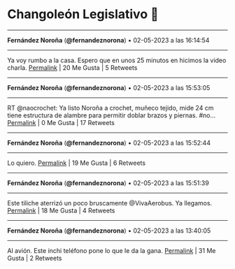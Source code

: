# Changoleón Legislativo 🙈
*****
**Fernández Noroña** (**@fernandeznorona**) • 02-05-2023 a las 16:14:54
*****
Ya voy rumbo a la casa. Espero que en unos 25 minutos en hicimos la video charla.
[Permalink](https://twitter.com/fernandeznorona/status/1653553684477870082) | 20 Me Gusta | 5 Retweets
*****
**Fernández Noroña** (**@fernandeznorona**) • 02-05-2023 a las 15:53:05
*****
RT @naocrochet: Ya listo Noroña a crochet, muñeco tejido, mide 24 cm tiene estructura de alambre para permitir doblar brazos y piernas. #no…
[Permalink](https://twitter.com/fernandeznorona/status/1653548194138148865) | 0 Me Gusta | 17 Retweets
*****
**Fernández Noroña** (**@fernandeznorona**) • 02-05-2023 a las 15:52:44
*****
Lo quiero.
[Permalink](https://twitter.com/fernandeznorona/status/1653548105273311232) | 19 Me Gusta | 6 Retweets
*****
**Fernández Noroña** (**@fernandeznorona**) • 02-05-2023 a las 15:51:39
*****
Este tiliche aterrizó un poco bruscamente @VivaAerobus. Ya llegamos.
[Permalink](https://twitter.com/fernandeznorona/status/1653547835130798080) | 18 Me Gusta | 4 Retweets
*****
**Fernández Noroña** (**@fernandeznorona**) • 02-05-2023 a las 13:40:05
*****
Al avión. Este inchi teléfono pone lo que le da la gana.
[Permalink](https://twitter.com/fernandeznorona/status/1653514723311206400) | 31 Me Gusta | 2 Retweets